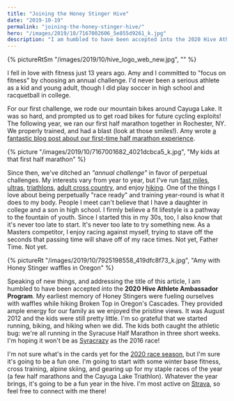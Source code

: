 ```yaml
---
title: "Joining the Honey Stinger Hive"
date: "2019-10-19"
permalink: "joining-the-honey-stinger-hive/"
hero: "/images/2019/10/7167002606_5e855d9261_k.jpg"
description: "I am humbled to have been accepted into the 2020 Hive Athlete Ambassador Program. My earliest memory of Honey Stingers were fueling ourselves with waffles while hiking Broken Top in Oregon's Cascades."
---
```


{% pictureRtSm "/images/2019/10/hive_logo_web_new.jpg", "" %}

I fell in love with fitness just 13 years ago. Amy and I committed to "focus on fitness" by choosing an annual challenge. I'd never been a serious athlete as a kid and young adult, though I did play soccer in high school and racquetball in college.

For our first challenge, we rode our mountain bikes around Cayuga Lake. It was so hard, and prompted us to get road bikes for future cycling exploits! The following year, we ran our first half marathon together in Rochester, NY. We properly trained, and had a blast (look at those smiles!). Amy wrote [a fantastic blog post about our first-time half marathon experience](https://skirtrunner.com/race-report/rochester-half-marathon-2007/).

{% picture "/images/2019/10/7167001682_4021dcbca5_k.jpg", "My kids at that first half marathon" %}

Since then, we've ditched an _"annual challenge"_ in favor of perpetual challenges. My interests vary from year to year, but I've run [fast miles](/hartshorne-memorial-masters-mile-2018/), [ultras](/cayuga-trails-50-2017/), [triathlons](/tag/triathlon/), [adult cross country](/pete-glavin-cross-country-pgxc-series-2017/), and enjoy [hiking](/category/hiking/). One of the things I love about being perpetually "race ready" and training year-round is what it does to my body. People I meet can't believe that I have a daughter in college and a son in high school. I firmly believe a fit lifestyle is a pathway to the fountain of youth. Since I started this in my 30s, too, I also know that it's never too late to start. It's never too late to try something new. As a Masters competitor, I enjoy racing against myself, trying to stave off the seconds that passing time will shave off of my race times. Not yet, Father Time. Not yet.

{% pictureRt "/images/2019/10/7925198558_419dfc8f73_k.jpg", "Amy with Honey Stinger waffles in Oregon" %}

Speaking of new things, and addressing the title of this article, I am humbled to have been accepted into the **2020 Hive Athlete Ambassador Program**. My earliest memory of Honey Stingers were fueling ourselves with waffles while hiking Broken Top in Oregon's Cascades. They provided ample energy for our family as we enjoyed the pristine views. It was August 2012 and the kids were still pretty little. I'm so grateful that we started running, biking, and hiking when we did. The kids both caught the athletic bug: we're all running in the Syracuse Half Marathon in three short weeks. I'm hoping it won't be as [Syracrazy](/syracuse-half-marathon-2016/) as the 2016 race!

I'm not sure what's in the cards yet for the [2020 race season](/race-schedule/), but I'm sure it's going to be a fun one. I'm going to start with some winter base fitness, cross training, alpine skiing, and gearing up for my staple races of the year (a few half marathons and the Cayuga Lake Triathlon). Whatever the year brings, it's going to be a fun year in the hive. I'm most active on [Strava](https://www.strava.com/athletes/6904418), so feel free to connect with me there!
